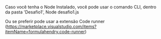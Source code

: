 

Caso você tenha o Node Instalado, você pode usar o comando CLI, dentro da pasta 'Desafio1', Node desafio1.js

Ou se preferir pode usar a extensão Code runner (https://marketplace.visualstudio.com/items?itemName=formulahendry.code-runner)